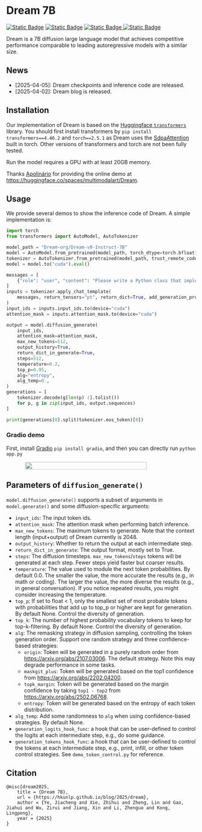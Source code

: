 # Dream 7B
[![Static Badge](https://img.shields.io/badge/📰-Blog-red)](https://hkunlp.github.io/blog/2025/dream/)
[![Static Badge](https://img.shields.io/badge/📰-Demo-green)](https://huggingface.co/spaces/multimodalart/Dream)
[![Static Badge](https://img.shields.io/badge/Hugging%20Face%20🤗-Dream%207B_Base-blue)
](https://huggingface.co/Dream-org/Dream-v0-Base-7B)
[![Static Badge](https://img.shields.io/badge/Hugging%20Face%20🤗-Dream%207B_Instruct-blue)](https://huggingface.co/Dream-org/Dream-v0-Instruct-7B)

Dream is a 7B diffusion large language model that achieves competitive performance comparable to leading autoregressive models with a similar size.


## News

- [2025-04-05]: Dream checkpoints and inference code are released.
- [2025-04-02]: Dream blog is released.


## Installation
Our implementation of Dream is based on the [Huggingface `transformers`](https://github.com/huggingface/transformers) library. You should first install transformers by `pip install transformers==4.46.2` and `torch==2.5.1` as Dream uses the [SdpaAttention](https://pytorch.org/docs/stable/generated/torch.nn.functional.scaled_dot_product_attention.html) built in torch. Other versions of transformers and torch are not been fully tested.

Run the model requires a GPU with at least 20GB memory. 

Thanks [Apolinário](https://github.com/apolinario) for providing the online demo at https://huggingface.co/spaces/multimodalart/Dream.

## Usage
We provide several demos to show the inference code of Dream. A simple implementation is:
```python
import torch
from transformers import AutoModel, AutoTokenizer

model_path = "Dream-org/Dream-v0-Instruct-7B"
model = AutoModel.from_pretrained(model_path, torch_dtype=torch.bfloat16, trust_remote_code=True)
tokenizer = AutoTokenizer.from_pretrained(model_path, trust_remote_code=True)
model = model.to("cuda").eval()

messages = [
    {"role": "user", "content": "Please write a Python class that implements a PyTorch trainer capable of training a model on a toy dataset."}
]
inputs = tokenizer.apply_chat_template(
    messages, return_tensors="pt", return_dict=True, add_generation_prompt=True
)
input_ids = inputs.input_ids.to(device="cuda")
attention_mask = inputs.attention_mask.to(device="cuda")

output = model.diffusion_generate(
    input_ids,
    attention_mask=attention_mask,
    max_new_tokens=512,
    output_history=True,
    return_dict_in_generate=True,
    steps=512,
    temperature=0.2,
    top_p=0.95,
    alg="entropy",
    alg_temp=0.,
)
generations = [
    tokenizer.decode(g[len(p) :].tolist())
    for p, g in zip(input_ids, output.sequences)
]

print(generations[0].split(tokenizer.eos_token)[0])
```

### Gradio demo

First, install [Gradio](https://www.gradio.app) `pip install gradio`, and then you can directly run `python app.py`
<div style="display: flex; justify-content: center; flex-wrap: wrap;">
    <img src="./imgs/example_gradio.gif" style="width: 80%" />
</div>

## Parameters of `diffusion_generate()` 

 `model.diffusion_generate()` supports a subset of arguments in `model.generate()` and some diffusion-specific arguments:
- `input_ids`: The input token ids.
- `attention_mask`: The attention mask when performing batch inference.
- `max_new_tokens`: The maximum tokens to generate. Note that the context length (input+output) of Dream currently is 2048.
- `output_history`: Whether to return the output at each intermediate step.
- `return_dict_in_generate`: The output format, mostly set to True.
- `steps`: The diffusion timesteps. `max_new_tokens`/`steps` tokens will be generated at each step. Fewer steps yield faster but coarser results.
- `temperature`: The value used to module the next token probabilities. By default 0.0. The smaller the value, the more accurate the results (e.g., in math or coding). The larger the value, the more diverse the results (e.g., in general conversation). If you notice repeated results, you might consider increasing the temperature.
- `top_p`: If set to float < 1, only the smallest set of most probable tokens with probabilities that add up to top_p or higher are kept for generation. By default None. Control the diversity of generation. 
- `top_k`: The number of highest probability vocabulary tokens to keep for top-k-filtering. By default None. Control the diversity of generation.
- `alg`: The remasking strategy in diffusion sampling, controlling the token generation order. Support one random strategy and three confidence-based strategies:
    - `origin`: Token will be generated in a purely random order from https://arxiv.org/abs/2107.03006. The default strategy. Note this may degrade performance in some tasks.
    - `maskgit_plus`: Token will be generated based on the top1 confidence from https://arxiv.org/abs/2202.04200. 
    - `topk_margin`: Token will be generated based on the margin confidence by taking `top1 - top2` from https://arxiv.org/abs/2502.06768. 
    - `entropy`: Token will be generated based on the entropy of each token distribution. 
- `alg_temp`: Add some randomness to `alg` when using confidence-based strategies. By default None. 
- `generation_logits_hook_func`: a hook that can be user-defined to control the logits at each intermediate step, e.g., do some guidance.
- `generation_tokens_hook_func`: a hook that can be user-defined to control the tokens at each intermediate step, e.g., print, infill, or other token control strategies. See `demo_token_control.py` for reference.

## Citation
```
@misc{dream2025,
    title = {Dream 7B},
    url = {https://hkunlp.github.io/blog/2025/dream},
    author = {Ye, Jiacheng and Xie, Zhihui and Zheng, Lin and Gao, Jiahui and Wu, Zirui and Jiang, Xin and Li, Zhenguo and Kong, Lingpeng},
    year = {2025}
}
```
